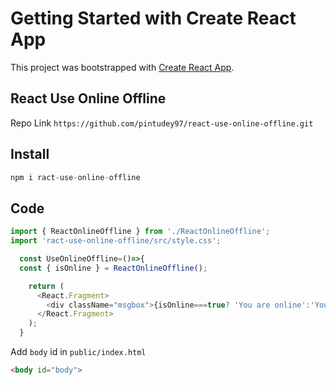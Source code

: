 # Getting Started with Create React App

This project was bootstrapped with [Create React App](https://github.com/facebook/create-react-app).

## React Use Online Offline

Repo Link `https://github.com/pintudey97/react-use-online-offline.git`

## Install
```javascript
npm i ract-use-online-offline
```

## Code
```javascript
import { ReactOnlineOffline } from './ReactOnlineOffline';
import 'ract-use-online-offline/src/style.css';

  const UseOnlineOffline=()=>{
  const { isOnline } = ReactOnlineOffline();

    return (
      <React.Fragment>
        <div className="msgbox">{isOnline===true? 'You are online':'You are offline'}</div>
      </React.Fragment>
    );
  }
```

Add `body` id in `public/index.html`
```html
<body id="body">
```
